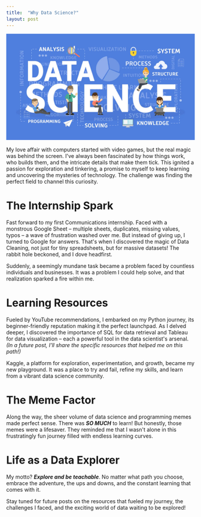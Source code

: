```yaml
---
title:  "Why Data Science?"
layout: post
---
```

![Alt text](./what-is-data-science.webp)

My love affair with computers started with video games, but the real magic was behind the screen. I've always been fascinated by how things work, who builds them, and the intricate details that make them tick. This ignited a passion for exploration and tinkering, a promise to myself to keep learning and uncovering the mysteries of technology.  The challenge was finding the perfect field to channel this curiosity.

# The Internship Spark

Fast forward to my first Communications internship. Faced with a monstrous Google Sheet – multiple sheets, duplicates, missing values, typos –  a wave of frustration washed over me. But instead of giving up, I turned to Google for answers. That's when I discovered the magic of Data Cleaning, not just for tiny spreadsheets, but for massive datasets!  The rabbit hole beckoned, and I dove headfirst.

Suddenly, a seemingly mundane task became a problem faced by countless individuals and businesses. It was a problem I could help solve, and that realization sparked a fire within me.

# Learning Resources

Fueled by YouTube recommendations, I embarked on my Python journey, its beginner-friendly reputation making it the perfect launchpad.  As I delved deeper, I discovered the importance of SQL for data retrieval and Tableau for data visualization – each a powerful tool in the data scientist's arsenal.  *(In a future post, I'll share the specific resources that helped me on this path!)*

Kaggle, a platform for exploration, experimentation, and growth, became my new playground.  It was a place to try and fail, refine my skills, and learn from a vibrant data science community.

# The Meme Factor

Along the way, the sheer volume of data science and programming memes made perfect sense. There was ***SO MUCH*** to learn! But honestly, those memes were a lifesaver. They reminded me that I wasn't alone in this frustratingly fun journey filled with endless learning curves.

# Life as a Data Explorer

My motto? ***Explore and be teachable***. No matter what path you choose, embrace the adventure, the ups and downs, and the constant learning that comes with it.

Stay tuned for future posts on the resources that fueled my journey, the challenges I faced, and the exciting world of data waiting to be explored!
